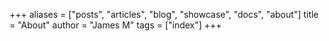 +++
aliases = ["posts", "articles", "blog", "showcase", "docs", "about"]
title = "About"
author = "James M"
tags = ["index"]
+++
